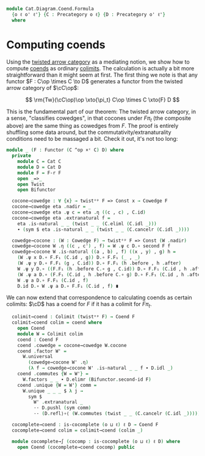 <!--
```agda
open import Cat.Diagram.Colimit.Base
open import Cat.Instances.Product
open import Cat.Instances.Twisted
open import Cat.Diagram.Initial
open import Cat.Functor.Constant
open import Cat.Diagram.Coend
open import Cat.Prelude

import Cat.Functor.Bifunctor as Bifunctor
import Cat.Functor.Reasoning as F-r
import Cat.Reasoning as Cat
```
-->

```agda
module Cat.Diagram.Coend.Formula
  {o ℓ o' ℓ'} {C : Precategory o ℓ} {D : Precategory o' ℓ'}
  where
```

<!--
```agda
open Cowedge
```
-->

# Computing coends

Using the [twisted arrow category] as a mediating notion, we show how to
compute [coends] as ordinary [colimits]. The calculation is actually a
bit more straightforward than it might seem at first. The first thing we
note is that any functor $F : C\op \times C \to D$ generates a functor
from the twisted arrow category of $\cC\op$:

$$
\rm{Tw}(\cC\op)\op \xto{\pi_t} C\op \times C \xto{F} D
$$

[twisted arrow category]: Cat.Instances.Twisted.html
[coends]: Cat.Diagram.Coend.html
[colimits]: Cat.Diagram.Colimit.Base.html

This is the fundamental part of our theorem: The twisted arrow category,
in a sense, "classifies cowedges", in that cocones under $F\pi_t$ (the
composite above) are the same thing as cowedges from $F$. The proof is
entirely shuffling some data around, but the
commutativity/extranaturality conditions need to be massaged a bit.
Check it out, it's not too long:

```agda
module _ (F : Functor (C ^op ×ᶜ C) D) where
  private
    module C = Cat C
    module D = Cat D
    module F = F-r F
    open _=>_
    open Twist
    open Bifunctor

  cocone→cowedge : ∀ {x} → twistᵒᵖ F => Const x → Cowedge F
  cocone→cowedge eta .nadir = _
  cocone→cowedge eta .ψ c = eta .η ((c , c) , C.id)
  cocone→cowedge eta .extranatural f =
    eta .is-natural _ _ (twist _ _ (C.eliml (C.idl _)))
    ∙ (sym $ eta .is-natural _ _ (twist _ _ (C.cancelr (C.idl _))))

  cowedge→cocone : (W : Cowedge F) → twistᵒᵖ F => Const (W .nadir)
  cowedge→cocone W .η ((c , c') , f) = W .ψ c D.∘ second F f
  cowedge→cocone W .is-natural ((a , b) , f) ((x , y) , g) h =
    (W .ψ x D.∘ F.F₁ (C.id , g)) D.∘ F.F₁ (_ , _)                           ≡⟨ W .extranatural g D.⟩∘⟨refl ⟩
    (W .ψ y D.∘ F.F₁ (g , C.id)) D.∘ F.F₁ (h .before , h .after)            ≡⟨ D.pullr (F.weave (C.introl refl ,ₚ refl)) ⟩
    W .ψ y D.∘ ((F.F₁ (h .before C.∘ g , C.id)) D.∘ F.F₁ (C.id , h .after)) ≡⟨ D.extendl (sym (W .extranatural _)) ⟩
    (W .ψ a D.∘ (F.F₁ (C.id , h .before C.∘ g) D.∘ F.F₁ (C.id , h .after))) ≡⟨ D.refl⟩∘⟨ sym (Bifunctor.second∘second F) ∙ ap (Bifunctor.second F) (h .commutes) ⟩
    W .ψ a D.∘ F.F₁ (C.id , f)                                              ≡⟨ sym (D.idl _) ⟩
    D.id D.∘ W .ψ a D.∘ F.F₁ (C.id , f) ∎
```

We can now extend that correspondence to calculating coends as certain
colimits: $\cD$ has a coend for $F$ if it has a colimit for $F\pi_t$.

```agda
  colimit→coend : Colimit (twistᵒᵖ F) → Coend F
  colimit→coend colim = coend where
    open Coend
    module W = Colimit colim
    coend : Coend F
    coend .cowedge = cocone→cowedge W.cocone
    coend .factor W' =
      W.universal
        (cowedge→cocone W' .η)
        (λ f → cowedge→cocone W' .is-natural _ _ f ∙ D.idl _)
    coend .commutes {W = W'} =
      W.factors _ _ ∙ D.elimr (Bifunctor.second-id F)
    coend .unique {W = W'} comm =
      W.unique _ _ _ $ λ j →
        sym $
          W' .extranatural _
          ·· D.pushl (sym comm)
          ·· (D.refl⟩∘⟨ (W.commutes (twist _ _ (C.cancelr (C.idl _)))))

  cocomplete→coend : is-cocomplete (o ⊔ ℓ) ℓ D → Coend F
  cocomplete→coend colim = colimit→coend (colim _)

  module cocomplete→∫ (cocomp : is-cocomplete (o ⊔ ℓ) ℓ D) where
    open Coend (cocomplete→coend cocomp) public
```
